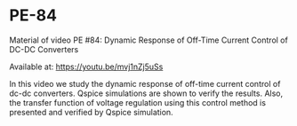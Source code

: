 # PE-84

Material of video PE #84: Dynamic Response of Off-Time Current Control of DC-DC Converters

Available at: https://youtu.be/mvj1nZj5uSs

In this video we study the dynamic response of off-time current control of dc-dc converters. Qspice simulations are shown to verify the results. Also, the transfer function of voltage regulation using this control method is presented and verified by Qspice simulation.
